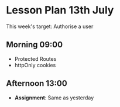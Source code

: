 # Lesson Plan 13th July

This week's target: Authorise a user

## Morning 09:00

+ Protected Routes
+ httpOnly cookies

## Afternoon 13:00

+ **Assignment**:
    Same as yesterday
